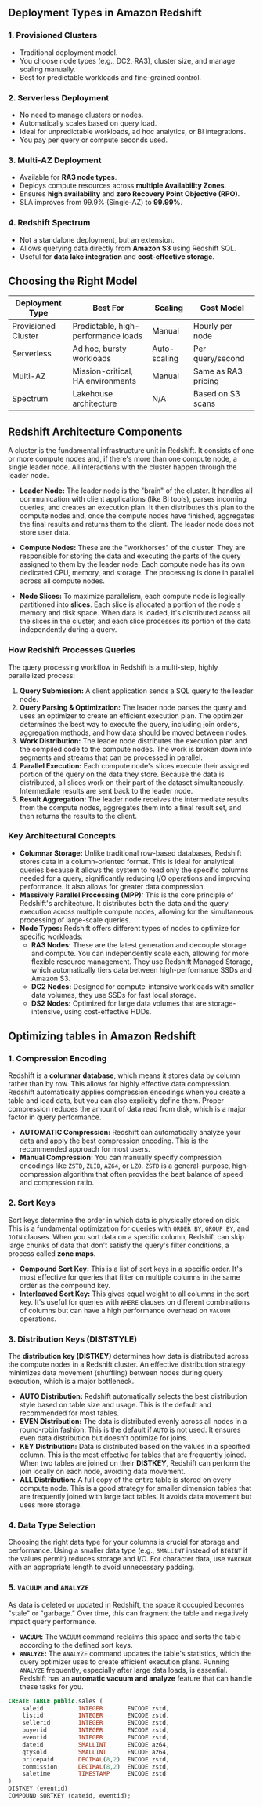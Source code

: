 ## Deployment Types in Amazon Redshift

### 1. **Provisioned Clusters**
- Traditional deployment model.
- You choose node types (e.g., DC2, RA3), cluster size, and manage scaling manually.
- Best for predictable workloads and fine-grained control.

### 2. **Serverless Deployment**
- No need to manage clusters or nodes.
- Automatically scales based on query load.
- Ideal for unpredictable workloads, ad hoc analytics, or BI integrations.
- You pay per query or compute seconds used.

### 3. **Multi-AZ Deployment**
- Available for **RA3 node types**.
- Deploys compute resources across **multiple Availability Zones**.
- Ensures **high availability** and **zero Recovery Point Objective (RPO)**.
- SLA improves from 99.9% (Single-AZ) to **99.99%**.

### 4. **Redshift Spectrum**
- Not a standalone deployment, but an extension.
- Allows querying data directly from **Amazon S3** using Redshift SQL.
- Useful for **data lake integration** and **cost-effective storage**.

## Choosing the Right Model

| Deployment Type     | Best For                            | Scaling        | Cost Model         |
|---------------------|-------------------------------------|----------------|--------------------|
| Provisioned Cluster | Predictable, high-performance loads | Manual         | Hourly per node    |
| Serverless          | Ad hoc, bursty workloads            | Auto-scaling   | Per query/second   |
| Multi-AZ            | Mission-critical, HA environments   | Manual         | Same as RA3 pricing|
| Spectrum            | Lakehouse architecture              | N/A            | Based on S3 scans  |

## Redshift Architecture Components

A cluster is the fundamental infrastructure unit in Redshift. It consists of one or more compute nodes and, if there's more than one compute node, a single leader node. All interactions with the cluster happen through the leader node.

* **Leader Node:** The leader node is the "brain" of the cluster. It handles all communication with client applications (like BI tools), parses incoming queries, and creates an execution plan. It then distributes this plan to the compute nodes and, once the compute nodes have finished, aggregates the final results and returns them to the client. The leader node does not store user data.

* **Compute Nodes:** These are the "workhorses" of the cluster. They are responsible for storing the data and executing the parts of the query assigned to them by the leader node. Each compute node has its own dedicated CPU, memory, and storage. The processing is done in parallel across all compute nodes.

* **Node Slices:** To maximize parallelism, each compute node is logically partitioned into **slices**. Each slice is allocated a portion of the node's memory and disk space. When data is loaded, it's distributed across all the slices in the cluster, and each slice processes its portion of the data independently during a query.

### How Redshift Processes Queries

The query processing workflow in Redshift is a multi-step, highly parallelized process:

1.  **Query Submission:** A client application sends a SQL query to the leader node.
2.  **Query Parsing & Optimization:** The leader node parses the query and uses an optimizer to create an efficient execution plan. The optimizer determines the best way to execute the query, including join orders, aggregation methods, and how data should be moved between nodes.
3.  **Work Distribution:** The leader node distributes the execution plan and the compiled code to the compute nodes. The work is broken down into segments and streams that can be processed in parallel.
4.  **Parallel Execution:** Each compute node's slices execute their assigned portion of the query on the data they store. Because the data is distributed, all slices work on their part of the dataset simultaneously. Intermediate results are sent back to the leader node.
5.  **Result Aggregation:** The leader node receives the intermediate results from the compute nodes, aggregates them into a final result set, and then returns the results to the client.

### Key Architectural Concepts

* **Columnar Storage:** Unlike traditional row-based databases, Redshift stores data in a column-oriented format. This is ideal for analytical queries because it allows the system to read only the specific columns needed for a query, significantly reducing I/O operations and improving performance. It also allows for greater data compression.
* **Massively Parallel Processing (MPP):** This is the core principle of Redshift's architecture. It distributes both the data and the query execution across multiple compute nodes, allowing for the simultaneous processing of large-scale queries.
* **Node Types:** Redshift offers different types of nodes to optimize for specific workloads:
    * **RA3 Nodes:** These are the latest generation and decouple storage and compute. You can independently scale each, allowing for more flexible resource management. They use Redshift Managed Storage, which automatically tiers data between high-performance SSDs and Amazon S3.
    * **DC2 Nodes:** Designed for compute-intensive workloads with smaller data volumes, they use SSDs for fast local storage.
    * **DS2 Nodes:** Optimized for large data volumes that are storage-intensive, using cost-effective HDDs.

## Optimizing tables in Amazon Redshift

### 1. Compression Encoding 
Redshift is a **columnar database**, which means it stores data by column rather than by row. This allows for highly effective data compression. Redshift automatically applies compression encodings when you create a table and load data, but you can also explicitly define them. Proper compression reduces the amount of data read from disk, which is a major factor in query performance.

* **AUTOMATIC Compression:** Redshift can automatically analyze your data and apply the best compression encoding. This is the recommended approach for most users.
* **Manual Compression:** You can manually specify compression encodings like `ZSTD`, `ZLIB`, `AZ64`, or `LZO`. `ZSTD` is a general-purpose, high-compression algorithm that often provides the best balance of speed and compression ratio.

### 2. Sort Keys
Sort keys determine the order in which data is physically stored on disk. This is a fundamental optimization for queries with `ORDER BY`, `GROUP BY`, and `JOIN` clauses. When you sort data on a specific column, Redshift can skip large chunks of data that don't satisfy the query's filter conditions, a process called **zone maps**.

* **Compound Sort Key:** This is a list of sort keys in a specific order. It's most effective for queries that filter on multiple columns in the same order as the compound key.
* **Interleaved Sort Key:** This gives equal weight to all columns in the sort key. It's useful for queries with `WHERE` clauses on different combinations of columns but can have a high performance overhead on `VACUUM` operations.

### 3. Distribution Keys (DISTSTYLE)
The **distribution key (DISTKEY)** determines how data is distributed across the compute nodes in a Redshift cluster. An effective distribution strategy minimizes data movement (shuffling) between nodes during query execution, which is a major bottleneck.

* **AUTO Distribution:** Redshift automatically selects the best distribution style based on table size and usage. This is the default and recommended for most tables.
* **EVEN Distribution:** The data is distributed evenly across all nodes in a round-robin fashion. This is the default if `AUTO` is not used. It ensures even data distribution but doesn't optimize for joins.
* **KEY Distribution:** Data is distributed based on the values in a specified column. This is the most effective for tables that are frequently joined. When two tables are joined on their **DISTKEY**, Redshift can perform the join locally on each node, avoiding data movement.
* **ALL Distribution:** A full copy of the entire table is stored on every compute node. This is a good strategy for smaller dimension tables that are frequently joined with large fact tables. It avoids data movement but uses more storage.

### 4. Data Type Selection
Choosing the right data type for your columns is crucial for storage and performance. Using a smaller data type (e.g., `SMALLINT` instead of `BIGINT` if the values permit) reduces storage and I/O. For character data, use `VARCHAR` with an appropriate length to avoid unnecessary padding.

### 5. `VACUUM` and `ANALYZE`
As data is deleted or updated in Redshift, the space it occupied becomes "stale" or "garbage." Over time, this can fragment the table and negatively impact query performance.

* **`VACUUM`:** The `VACUUM` command reclaims this space and sorts the table according to the defined sort keys.
* **`ANALYZE`:** The `ANALYZE` command updates the table's statistics, which the query optimizer uses to create efficient execution plans. Running `ANALYZE` frequently, especially after large data loads, is essential. Redshift has an **automatic vacuum and analyze** feature that can handle these tasks for you.
```sql
CREATE TABLE public.sales (
    saleid          INTEGER       ENCODE zstd,
    listid          INTEGER       ENCODE zstd,
    sellerid        INTEGER       ENCODE zstd,
    buyerid         INTEGER       ENCODE zstd,
    eventid         INTEGER       ENCODE zstd,
    dateid          SMALLINT      ENCODE az64,
    qtysold         SMALLINT      ENCODE az64,
    pricepaid       DECIMAL(8,2)  ENCODE zstd,
    commission      DECIMAL(8,2)  ENCODE zstd,
    saletime        TIMESTAMP     ENCODE zstd
)
DISTKEY (eventid)
COMPOUND SORTKEY (dateid, eventid);
```
